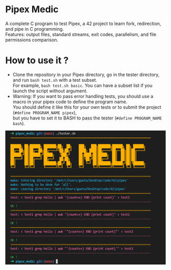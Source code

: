# Pipex Medic
A complete C program to test Pipex, a 42 project to learn fork, redirection, and pipe in C programming. \
Features: output files, standard streams, exit codes, parallelism, and file permissions comparison.

# How to use it ?
- Clone the repository in your Pipex directory, go in the tester directory, and run `bash test.sh` with a test subset. \
  For example, `bash test.sh basic`. You can have a subset list if you launch the script without argument.
- Warning: If you want to pass error handling tests, you should use a macro in your pipex code to define the program name. \
  You should define it like this for your own tests or to submit the project (`#define PROGRAM_NAME pipex`), \
  but you have to set it to BASH to pass the tester (`#define PROGRAM_NAME bash`).

![output](/assets/output.png)
